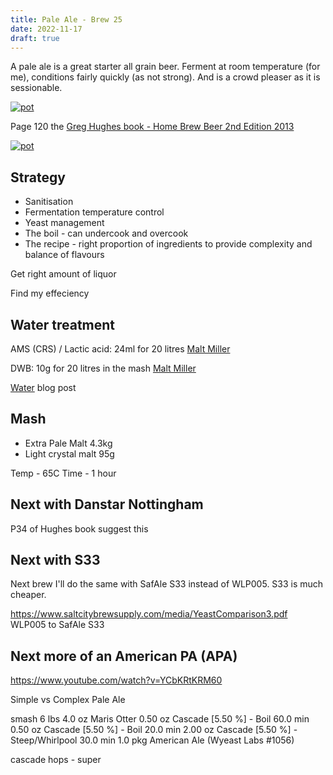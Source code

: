 ```yaml
---
title: Pale Ale - Brew 25 
date: 2022-11-17
draft: true 
---
```


<!-- [https://www.brewersfriend.com/homebrew/recipe/view/1289160/kingston-jpa](https://www.brewersfriend.com/homebrew/recipe/view/1289160/kingston-jpa)  -->
<!-- [![pot](/images/2022-10-08/6.jpg "treatment")](/images/2022-10-08/6.jpg) -->

A pale ale is a great starter all grain beer. Ferment at room temperature (for me), conditions fairly quickly (as not strong). And is a crowd pleaser as it is sessionable.

[![pot](/images/2022-11-22/1.jpg "recipe")](/images/2022-11-22/1.jpg)

Page 120 the [Greg Hughes book - Home Brew Beer 2nd Edition 2013](https://www.amazon.co.uk/Home-Brew-Beer-Greg-Hughes/dp/1409331768)


[![pot](/images/2022-11-22/2.jpg "beer")](/images/2022-11-22/2.jpg)

## Strategy

- Sanitisation
- Fermentation temperature control
- Yeast management
- The boil - can undercook and overcook
- The recipe - right proportion of ingredients to provide complexity and balance of flavours

Get right amount of liquor

Find my effeciency

## Water treatment
AMS (CRS) / Lactic acid: 24ml for 20 litres [Malt Miller](https://www.themaltmiller.co.uk/product/ams-crs-500ml/)

DWB: 10g for 20 litres in the mash [Malt Miller](https://www.themaltmiller.co.uk/product/dwb-500g/)

[Water]() blog post

## Mash

- Extra Pale Malt 4.3kg
- Light crystal malt 95g

Temp - 65C
Time - 1 hour






## Next with Danstar Nottingham 
P34 of Hughes book suggest this

## Next with S33
Next brew I'll do the same with SafAle S33 instead of WLP005. S33 is much cheaper.

https://www.saltcitybrewsupply.com/media/YeastComparison3.pdf
 WLP005 to SafAle S33

## Next more of an American PA (APA)

https://www.youtube.com/watch?v=YCbKRtKRM60

Simple vs Complex Pale Ale

smash
6 lbs 4.0 oz     Maris Otter
0.50 oz          Cascade [5.50 %] - Boil 60.0 min
0.50 oz          Cascade [5.50 %] - Boil 20.0 min
2.00 oz          Cascade [5.50 %] - Steep/Whirlpool  30.0 min
1.0 pkg          American Ale (Wyeast Labs #1056)

cascade hops - super  